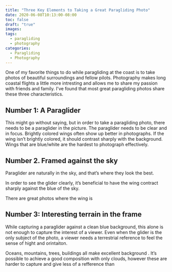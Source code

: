 ```yaml
---
title: "Three Key Elements to Taking a Great Paragliding Photo"
date: 2020-06-08T10:13:00-08:00
toc: false
draft: "true"
images:
tags: 
  - paragliding
  - photography
categories:
  - Paragliding
  - Photography
---
```


One of my favorite things to do while paragliding at the coast is to take photos of beautiful surroundings and fellow pilots. Photography makes long coastal flights a little more intresting and allows me to share my passion with friends and family. I've found that most great paragliding photos share these three characteristics.

## Number 1: A Paraglider
This might go without saying, but in order to take a paragliding photo, there needs to be a paraglider in the picture. The paraglider needs to be clear and in focus. Brightly colored wings often show up better in photographs. If the wing isn’t brightly colored, it should contrast sharply with the background. Wings that are blue/white are the hardest to photograph effectively. 

## Number 2. Framed against the sky
Paraglider are naturally in the sky, and that’s where they look the best.

In order to see the glider clearly, it’s beneficial to have the wing contract sharply against the blue of the sky.

There are great photos where the wing is 

## Number 3: Interesting terrain in the frame
While capturing a paraglider against a clean blue background, this alone is not enough to capture the interest of a viewer.  Even when the glider is the only subject of the photo, a viewer needs a terrestrial reference to feel the sense of hight and orintaiton. 

Oceans, mountains, trees, buildings all make excellent background . It’s possible to achieve a good composition with only clouds, however these are harder to capture and give less of a refference than  

